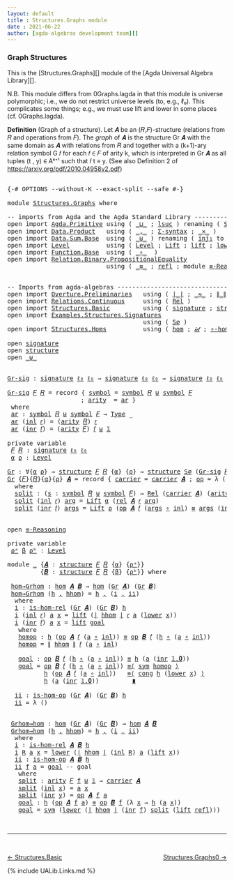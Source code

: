 ```yaml
---
layout: default
title : Structures.Graphs module
date : 2021-06-22
author: [agda-algebras development team][]
---
```


### <a id="graph-structures">Graph Structures</a>

This is the [Structures.Graphs][] module of the [Agda Universal Algebra Library][].

N.B. This module differs from 0Graphs.lagda in that this module is universe polymorphic; i.e., we do not restrict universe levels (to, e.g., ℓ₀). This complicates some things; e.g., we must use lift and lower in some places (cf. 0Graphs.lagda).

**Definition** (Graph of a structure). Let 𝑨 be an (𝑅,𝐹)-structure (relations from 𝑅 and operations from 𝐹).
The *graph* of 𝑨 is the structure Gr 𝑨 with the same domain as 𝑨 with relations from 𝑅 and together with a (k+1)-ary relation symbol G 𝑓 for each 𝑓 ∈ 𝐹 of arity k, which is interpreted in Gr 𝑨 as all tuples (t , y) ∈ Aᵏ⁺¹ such that 𝑓 t ≡ y. (See also Definition 2 of https://arxiv.org/pdf/2010.04958v2.pdf)


<pre class="Agda">

<a id="934" class="Symbol">{-#</a> <a id="938" class="Keyword">OPTIONS</a> <a id="946" class="Pragma">--without-K</a> <a id="958" class="Pragma">--exact-split</a> <a id="972" class="Pragma">--safe</a> <a id="979" class="Symbol">#-}</a>

<a id="984" class="Keyword">module</a> <a id="991" href="Structures.Graphs.html" class="Module">Structures.Graphs</a> <a id="1009" class="Keyword">where</a>

<a id="1016" class="Comment">-- imports from Agda and the Agda Standard Library -------------------------------------------</a>
<a id="1111" class="Keyword">open</a> <a id="1116" class="Keyword">import</a> <a id="1123" href="Agda.Primitive.html" class="Module">Agda.Primitive</a> <a id="1138" class="Keyword">using</a> <a id="1144" class="Symbol">(</a> <a id="1146" href="Agda.Primitive.html#810" class="Primitive Operator">_⊔_</a> <a id="1150" class="Symbol">;</a> <a id="1152" href="Agda.Primitive.html#780" class="Primitive">lsuc</a> <a id="1157" class="Symbol">)</a> <a id="1159" class="Keyword">renaming</a> <a id="1168" class="Symbol">(</a> <a id="1170" href="Agda.Primitive.html#326" class="Primitive">Set</a> <a id="1174" class="Symbol">to</a> <a id="1177" class="Primitive">Type</a> <a id="1182" class="Symbol">;</a> <a id="1184" href="Agda.Primitive.html#764" class="Primitive">lzero</a>  <a id="1191" class="Symbol">to</a> <a id="1194" class="Primitive">ℓ₀</a> <a id="1197" class="Symbol">)</a>
<a id="1199" class="Keyword">open</a> <a id="1204" class="Keyword">import</a> <a id="1211" href="Data.Product.html" class="Module">Data.Product</a>   <a id="1226" class="Keyword">using</a> <a id="1232" class="Symbol">(</a> <a id="1234" href="Agda.Builtin.Sigma.html#236" class="InductiveConstructor Operator">_,_</a> <a id="1238" class="Symbol">;</a> <a id="1240" href="Data.Product.html#916" class="Function">Σ-syntax</a> <a id="1249" class="Symbol">;</a> <a id="1251" href="Data.Product.html#1167" class="Function Operator">_×_</a> <a id="1255" class="Symbol">)</a>
<a id="1257" class="Keyword">open</a> <a id="1262" class="Keyword">import</a> <a id="1269" href="Data.Sum.Base.html" class="Module">Data.Sum.Base</a>  <a id="1284" class="Keyword">using</a> <a id="1290" class="Symbol">(</a> <a id="1292" href="Data.Sum.Base.html#734" class="Datatype Operator">_⊎_</a> <a id="1296" class="Symbol">)</a> <a id="1298" class="Keyword">renaming</a> <a id="1307" class="Symbol">(</a> <a id="1309" href="Data.Sum.Base.html#784" class="InductiveConstructor">inj₁</a> <a id="1314" class="Symbol">to</a> <a id="1317" class="InductiveConstructor">inl</a> <a id="1321" class="Symbol">;</a> <a id="1323" href="Data.Sum.Base.html#809" class="InductiveConstructor">inj₂</a> <a id="1328" class="Symbol">to</a> <a id="1331" class="InductiveConstructor">inr</a> <a id="1335" class="Symbol">)</a>
<a id="1337" class="Keyword">open</a> <a id="1342" class="Keyword">import</a> <a id="1349" href="Level.html" class="Module">Level</a>          <a id="1364" class="Keyword">using</a> <a id="1370" class="Symbol">(</a> <a id="1372" href="Agda.Primitive.html#597" class="Postulate">Level</a> <a id="1378" class="Symbol">;</a> <a id="1380" href="Level.html#400" class="Record">Lift</a> <a id="1385" class="Symbol">;</a> <a id="1387" href="Level.html#457" class="InductiveConstructor">lift</a> <a id="1392" class="Symbol">;</a> <a id="1394" href="Level.html#470" class="Field">lower</a> <a id="1400" class="Symbol">)</a>
<a id="1402" class="Keyword">open</a> <a id="1407" class="Keyword">import</a> <a id="1414" href="Function.Base.html" class="Module">Function.Base</a>  <a id="1429" class="Keyword">using</a> <a id="1435" class="Symbol">(</a> <a id="1437" href="Function.Base.html#1031" class="Function Operator">_∘_</a>  <a id="1442" class="Symbol">)</a>
<a id="1444" class="Keyword">open</a> <a id="1449" class="Keyword">import</a> <a id="1456" href="Relation.Binary.PropositionalEquality.html" class="Module">Relation.Binary.PropositionalEquality</a>
                           <a id="1521" class="Keyword">using</a> <a id="1527" class="Symbol">(</a> <a id="1529" href="Agda.Builtin.Equality.html#151" class="Datatype Operator">_≡_</a> <a id="1533" class="Symbol">;</a> <a id="1535" href="Agda.Builtin.Equality.html#208" class="InductiveConstructor">refl</a> <a id="1540" class="Symbol">;</a> <a id="1542" class="Keyword">module</a> <a id="1549" href="Relation.Binary.PropositionalEquality.Core.html#2708" class="Module">≡-Reasoning</a> <a id="1561" class="Symbol">;</a> <a id="1563" href="Relation.Binary.PropositionalEquality.Core.html#1130" class="Function">cong</a> <a id="1568" class="Symbol">;</a> <a id="1570" href="Relation.Binary.PropositionalEquality.Core.html#1684" class="Function">sym</a> <a id="1574" class="Symbol">)</a>


<a id="1578" class="Comment">-- Imports from agda-algebras --------------------------------------------------------------</a>
<a id="1671" class="Keyword">open</a> <a id="1676" class="Keyword">import</a> <a id="1683" href="Overture.Preliminaries.html" class="Module">Overture.Preliminaries</a>   <a id="1708" class="Keyword">using</a> <a id="1714" class="Symbol">(</a> <a id="1716" href="Overture.Preliminaries.html#4245" class="Function Operator">∣_∣</a> <a id="1720" class="Symbol">;</a> <a id="1722" href="Overture.Preliminaries.html#9370" class="Function Operator">_≈_</a> <a id="1726" class="Symbol">;</a> <a id="1728" href="Overture.Preliminaries.html#4283" class="Function Operator">∥_∥</a> <a id="1732" class="Symbol">;</a> <a id="1734" href="Overture.Preliminaries.html#5275" class="Function Operator">_∙_</a> <a id="1738" class="Symbol">;</a> <a id="1740" href="Overture.Preliminaries.html#8697" class="Function">lower∼lift</a> <a id="1751" class="Symbol">;</a> <a id="1753" href="Overture.Preliminaries.html#8621" class="Function">lift∼lower</a> <a id="1764" class="Symbol">;</a> <a id="1766" href="Overture.Preliminaries.html#3470" class="Datatype">𝟙</a><a id="1767" class="Symbol">)</a>
<a id="1769" class="Keyword">open</a> <a id="1774" class="Keyword">import</a> <a id="1781" href="Relations.Continuous.html" class="Module">Relations.Continuous</a>     <a id="1806" class="Keyword">using</a> <a id="1812" class="Symbol">(</a> <a id="1814" href="Relations.Continuous.html#3871" class="Function">Rel</a> <a id="1818" class="Symbol">)</a>
<a id="1820" class="Keyword">open</a> <a id="1825" class="Keyword">import</a> <a id="1832" href="Structures.Basic.html" class="Module">Structures.Basic</a>         <a id="1857" class="Keyword">using</a> <a id="1863" class="Symbol">(</a> <a id="1865" href="Structures.Basic.html#1258" class="Record">signature</a> <a id="1875" class="Symbol">;</a> <a id="1877" href="Structures.Basic.html#1592" class="Record">structure</a> <a id="1887" class="Symbol">)</a>
<a id="1889" class="Keyword">open</a> <a id="1894" class="Keyword">import</a> <a id="1901" href="Examples.Structures.Signatures.html" class="Module">Examples.Structures.Signatures</a>
                                     <a id="1969" class="Keyword">using</a> <a id="1975" class="Symbol">(</a> <a id="1977" href="Examples.Structures.Signatures.html#566" class="Function">S∅</a> <a id="1980" class="Symbol">)</a>
<a id="1982" class="Keyword">open</a> <a id="1987" class="Keyword">import</a> <a id="1994" href="Structures.Homs.html" class="Module">Structures.Homs</a>          <a id="2019" class="Keyword">using</a> <a id="2025" class="Symbol">(</a> <a id="2027" href="Structures.Homs.html#2725" class="Function">hom</a> <a id="2031" class="Symbol">;</a> <a id="2033" href="Structures.Homs.html#3826" class="Function">𝒾𝒹</a> <a id="2036" class="Symbol">;</a> <a id="2038" href="Structures.Homs.html#3734" class="Function">∘-hom</a> <a id="2044" class="Symbol">;</a> <a id="2046" href="Structures.Homs.html#4773" class="Function">𝓁𝒾𝒻𝓉</a> <a id="2051" class="Symbol">;</a> <a id="2053" href="Structures.Homs.html#5153" class="Function">𝓁ℴ𝓌ℯ𝓇</a> <a id="2059" class="Symbol">;</a> <a id="2061" href="Structures.Homs.html#2309" class="Function">is-hom-rel</a><a id="2071" class="Symbol">;</a> <a id="2073" href="Structures.Homs.html#2528" class="Function">is-hom-op</a><a id="2082" class="Symbol">)</a>

<a id="2085" class="Keyword">open</a> <a id="2090" href="Structures.Basic.html#1258" class="Module">signature</a>
<a id="2100" class="Keyword">open</a> <a id="2105" href="Structures.Basic.html#1592" class="Module">structure</a>
<a id="2115" class="Keyword">open</a> <a id="2120" href="Data.Sum.Base.html#734" class="Module Operator">_⊎_</a>


<a id="Gr-sig"></a><a id="2126" href="Structures.Graphs.html#2126" class="Function">Gr-sig</a> <a id="2133" class="Symbol">:</a> <a id="2135" href="Structures.Basic.html#1258" class="Record">signature</a> <a id="2145" href="Structures.Graphs.html#1194" class="Primitive">ℓ₀</a> <a id="2148" href="Structures.Graphs.html#1194" class="Primitive">ℓ₀</a> <a id="2151" class="Symbol">→</a> <a id="2153" href="Structures.Basic.html#1258" class="Record">signature</a> <a id="2163" href="Structures.Graphs.html#1194" class="Primitive">ℓ₀</a> <a id="2166" href="Structures.Graphs.html#1194" class="Primitive">ℓ₀</a> <a id="2169" class="Symbol">→</a> <a id="2171" href="Structures.Basic.html#1258" class="Record">signature</a> <a id="2181" href="Structures.Graphs.html#1194" class="Primitive">ℓ₀</a> <a id="2184" href="Structures.Graphs.html#1194" class="Primitive">ℓ₀</a>

<a id="2188" href="Structures.Graphs.html#2126" class="Function">Gr-sig</a> <a id="2195" href="Structures.Graphs.html#2195" class="Bound">𝐹</a> <a id="2197" href="Structures.Graphs.html#2197" class="Bound">𝑅</a> <a id="2199" class="Symbol">=</a> <a id="2201" class="Keyword">record</a> <a id="2208" class="Symbol">{</a> <a id="2210" href="Structures.Basic.html#1319" class="Field">symbol</a> <a id="2217" class="Symbol">=</a> <a id="2219" href="Structures.Basic.html#1319" class="Field">symbol</a> <a id="2226" href="Structures.Graphs.html#2197" class="Bound">𝑅</a> <a id="2228" href="Data.Sum.Base.html#734" class="Datatype Operator">⊎</a> <a id="2230" href="Structures.Basic.html#1319" class="Field">symbol</a> <a id="2237" href="Structures.Graphs.html#2195" class="Bound">𝐹</a>
                    <a id="2259" class="Symbol">;</a> <a id="2261" href="Structures.Basic.html#1337" class="Field">arity</a>  <a id="2268" class="Symbol">=</a> <a id="2270" href="Structures.Graphs.html#2283" class="Function">ar</a> <a id="2273" class="Symbol">}</a>
 <a id="2276" class="Keyword">where</a>
 <a id="2283" href="Structures.Graphs.html#2283" class="Function">ar</a> <a id="2286" class="Symbol">:</a> <a id="2288" href="Structures.Basic.html#1319" class="Field">symbol</a> <a id="2295" href="Structures.Graphs.html#2197" class="Bound">𝑅</a> <a id="2297" href="Data.Sum.Base.html#734" class="Datatype Operator">⊎</a> <a id="2299" href="Structures.Basic.html#1319" class="Field">symbol</a> <a id="2306" href="Structures.Graphs.html#2195" class="Bound">𝐹</a> <a id="2308" class="Symbol">→</a> <a id="2310" href="Structures.Graphs.html#1177" class="Primitive">Type</a> <a id="2315" class="Symbol">_</a>
 <a id="2318" href="Structures.Graphs.html#2283" class="Function">ar</a> <a id="2321" class="Symbol">(</a><a id="2322" href="Structures.Graphs.html#1317" class="InductiveConstructor">inl</a> <a id="2326" href="Structures.Graphs.html#2326" class="Bound">𝑟</a><a id="2327" class="Symbol">)</a> <a id="2329" class="Symbol">=</a> <a id="2331" class="Symbol">(</a><a id="2332" href="Structures.Basic.html#1337" class="Field">arity</a> <a id="2338" href="Structures.Graphs.html#2197" class="Bound">𝑅</a><a id="2339" class="Symbol">)</a> <a id="2341" href="Structures.Graphs.html#2326" class="Bound">𝑟</a>
 <a id="2344" href="Structures.Graphs.html#2283" class="Function">ar</a> <a id="2347" class="Symbol">(</a><a id="2348" href="Structures.Graphs.html#1331" class="InductiveConstructor">inr</a> <a id="2352" href="Structures.Graphs.html#2352" class="Bound">𝑓</a><a id="2353" class="Symbol">)</a> <a id="2355" class="Symbol">=</a> <a id="2357" class="Symbol">(</a><a id="2358" href="Structures.Basic.html#1337" class="Field">arity</a> <a id="2364" href="Structures.Graphs.html#2195" class="Bound">𝐹</a><a id="2365" class="Symbol">)</a> <a id="2367" href="Structures.Graphs.html#2352" class="Bound">𝑓</a> <a id="2369" href="Data.Sum.Base.html#734" class="Datatype Operator">⊎</a> <a id="2371" href="Overture.Preliminaries.html#3470" class="Datatype">𝟙</a>

<a id="2374" class="Keyword">private</a> <a id="2382" class="Keyword">variable</a>
 <a id="2392" href="Structures.Graphs.html#2392" class="Generalizable">𝐹</a> <a id="2394" href="Structures.Graphs.html#2394" class="Generalizable">𝑅</a> <a id="2396" class="Symbol">:</a> <a id="2398" href="Structures.Basic.html#1258" class="Record">signature</a> <a id="2408" href="Structures.Graphs.html#1194" class="Primitive">ℓ₀</a> <a id="2411" href="Structures.Graphs.html#1194" class="Primitive">ℓ₀</a>
 <a id="2415" href="Structures.Graphs.html#2415" class="Generalizable">α</a> <a id="2417" href="Structures.Graphs.html#2417" class="Generalizable">ρ</a> <a id="2419" class="Symbol">:</a> <a id="2421" href="Agda.Primitive.html#597" class="Postulate">Level</a>

<a id="Gr"></a><a id="2428" href="Structures.Graphs.html#2428" class="Function">Gr</a> <a id="2431" class="Symbol">:</a> <a id="2433" class="Symbol">∀{</a><a id="2435" href="Structures.Graphs.html#2435" class="Bound">α</a> <a id="2437" href="Structures.Graphs.html#2437" class="Bound">ρ</a><a id="2438" class="Symbol">}</a> <a id="2440" class="Symbol">→</a> <a id="2442" href="Structures.Basic.html#1592" class="Record">structure</a> <a id="2452" href="Structures.Graphs.html#2392" class="Generalizable">𝐹</a> <a id="2454" href="Structures.Graphs.html#2394" class="Generalizable">𝑅</a> <a id="2456" class="Symbol">{</a><a id="2457" href="Structures.Graphs.html#2435" class="Bound">α</a><a id="2458" class="Symbol">}</a> <a id="2460" class="Symbol">{</a><a id="2461" href="Structures.Graphs.html#2437" class="Bound">ρ</a><a id="2462" class="Symbol">}</a> <a id="2464" class="Symbol">→</a> <a id="2466" href="Structures.Basic.html#1592" class="Record">structure</a> <a id="2476" href="Examples.Structures.Signatures.html#566" class="Function">S∅</a> <a id="2479" class="Symbol">(</a><a id="2480" href="Structures.Graphs.html#2126" class="Function">Gr-sig</a> <a id="2487" href="Structures.Graphs.html#2392" class="Generalizable">𝐹</a> <a id="2489" href="Structures.Graphs.html#2394" class="Generalizable">𝑅</a><a id="2490" class="Symbol">)</a> <a id="2492" class="Symbol">{</a><a id="2493" href="Structures.Graphs.html#2435" class="Bound">α</a><a id="2494" class="Symbol">}</a> <a id="2496" class="Symbol">{</a><a id="2497" href="Structures.Graphs.html#2435" class="Bound">α</a> <a id="2499" href="Agda.Primitive.html#810" class="Primitive Operator">⊔</a> <a id="2501" href="Structures.Graphs.html#2437" class="Bound">ρ</a><a id="2502" class="Symbol">}</a>
<a id="2504" href="Structures.Graphs.html#2428" class="Function">Gr</a> <a id="2507" class="Symbol">{</a><a id="2508" href="Structures.Graphs.html#2508" class="Bound">𝐹</a><a id="2509" class="Symbol">}{</a><a id="2511" href="Structures.Graphs.html#2511" class="Bound">𝑅</a><a id="2512" class="Symbol">}{</a><a id="2514" href="Structures.Graphs.html#2514" class="Bound">α</a><a id="2515" class="Symbol">}{</a><a id="2517" href="Structures.Graphs.html#2517" class="Bound">ρ</a><a id="2518" class="Symbol">}</a> <a id="2520" href="Structures.Graphs.html#2520" class="Bound">𝑨</a> <a id="2522" class="Symbol">=</a> <a id="2524" class="Keyword">record</a> <a id="2531" class="Symbol">{</a> <a id="2533" href="Structures.Basic.html#1744" class="Field">carrier</a> <a id="2541" class="Symbol">=</a> <a id="2543" href="Structures.Basic.html#1744" class="Field">carrier</a> <a id="2551" href="Structures.Graphs.html#2520" class="Bound">𝑨</a> <a id="2553" class="Symbol">;</a> <a id="2555" href="Structures.Basic.html#1763" class="Field">op</a> <a id="2558" class="Symbol">=</a> <a id="2560" class="Symbol">λ</a> <a id="2562" class="Symbol">()</a> <a id="2565" class="Symbol">;</a> <a id="2567" href="Structures.Basic.html#1847" class="Field">rel</a> <a id="2571" class="Symbol">=</a> <a id="2573" href="Structures.Graphs.html#2591" class="Function">split</a> <a id="2579" class="Symbol">}</a>
  <a id="2583" class="Keyword">where</a>
  <a id="2591" href="Structures.Graphs.html#2591" class="Function">split</a> <a id="2597" class="Symbol">:</a> <a id="2599" class="Symbol">(</a><a id="2600" href="Structures.Graphs.html#2600" class="Bound">s</a> <a id="2602" class="Symbol">:</a> <a id="2604" href="Structures.Basic.html#1319" class="Field">symbol</a> <a id="2611" href="Structures.Graphs.html#2511" class="Bound">𝑅</a> <a id="2613" href="Data.Sum.Base.html#734" class="Datatype Operator">⊎</a> <a id="2615" href="Structures.Basic.html#1319" class="Field">symbol</a> <a id="2622" href="Structures.Graphs.html#2508" class="Bound">𝐹</a><a id="2623" class="Symbol">)</a> <a id="2625" class="Symbol">→</a> <a id="2627" href="Relations.Continuous.html#3871" class="Function">Rel</a> <a id="2631" class="Symbol">(</a><a id="2632" href="Structures.Basic.html#1744" class="Field">carrier</a> <a id="2640" href="Structures.Graphs.html#2520" class="Bound">𝑨</a><a id="2641" class="Symbol">)</a> <a id="2643" class="Symbol">(</a><a id="2644" href="Structures.Basic.html#1337" class="Field">arity</a> <a id="2650" class="Symbol">(</a><a id="2651" href="Structures.Graphs.html#2126" class="Function">Gr-sig</a> <a id="2658" href="Structures.Graphs.html#2508" class="Bound">𝐹</a> <a id="2660" href="Structures.Graphs.html#2511" class="Bound">𝑅</a><a id="2661" class="Symbol">)</a> <a id="2663" href="Structures.Graphs.html#2600" class="Bound">s</a><a id="2664" class="Symbol">)</a> <a id="2666" class="Symbol">{</a><a id="2667" href="Structures.Graphs.html#2514" class="Bound">α</a> <a id="2669" href="Agda.Primitive.html#810" class="Primitive Operator">⊔</a> <a id="2671" href="Structures.Graphs.html#2517" class="Bound">ρ</a><a id="2672" class="Symbol">}</a>
  <a id="2676" href="Structures.Graphs.html#2591" class="Function">split</a> <a id="2682" class="Symbol">(</a><a id="2683" href="Structures.Graphs.html#1317" class="InductiveConstructor">inl</a> <a id="2687" href="Structures.Graphs.html#2687" class="Bound">𝑟</a><a id="2688" class="Symbol">)</a> <a id="2690" href="Structures.Graphs.html#2690" class="Bound">arg</a> <a id="2694" class="Symbol">=</a> <a id="2696" href="Level.html#400" class="Record">Lift</a> <a id="2701" href="Structures.Graphs.html#2514" class="Bound">α</a> <a id="2703" class="Symbol">(</a><a id="2704" href="Structures.Basic.html#1847" class="Field">rel</a> <a id="2708" href="Structures.Graphs.html#2520" class="Bound">𝑨</a> <a id="2710" href="Structures.Graphs.html#2687" class="Bound">𝑟</a> <a id="2712" href="Structures.Graphs.html#2690" class="Bound">arg</a><a id="2715" class="Symbol">)</a>
  <a id="2719" href="Structures.Graphs.html#2591" class="Function">split</a> <a id="2725" class="Symbol">(</a><a id="2726" href="Structures.Graphs.html#1331" class="InductiveConstructor">inr</a> <a id="2730" href="Structures.Graphs.html#2730" class="Bound">𝑓</a><a id="2731" class="Symbol">)</a> <a id="2733" href="Structures.Graphs.html#2733" class="Bound">args</a> <a id="2738" class="Symbol">=</a> <a id="2740" href="Level.html#400" class="Record">Lift</a> <a id="2745" href="Structures.Graphs.html#2517" class="Bound">ρ</a> <a id="2747" class="Symbol">(</a><a id="2748" href="Structures.Basic.html#1763" class="Field">op</a> <a id="2751" href="Structures.Graphs.html#2520" class="Bound">𝑨</a> <a id="2753" href="Structures.Graphs.html#2730" class="Bound">𝑓</a> <a id="2755" class="Symbol">(</a><a id="2756" href="Structures.Graphs.html#2733" class="Bound">args</a> <a id="2761" href="Function.Base.html#1031" class="Function Operator">∘</a> <a id="2763" href="Structures.Graphs.html#1317" class="InductiveConstructor">inl</a><a id="2766" class="Symbol">)</a> <a id="2768" href="Agda.Builtin.Equality.html#151" class="Datatype Operator">≡</a> <a id="2770" href="Structures.Graphs.html#2733" class="Bound">args</a> <a id="2775" class="Symbol">(</a><a id="2776" href="Structures.Graphs.html#1331" class="InductiveConstructor">inr</a> <a id="2780" href="Overture.Preliminaries.html#3489" class="InductiveConstructor">𝟙.𝟎</a><a id="2783" class="Symbol">))</a>


<a id="2788" class="Keyword">open</a> <a id="2793" href="Relation.Binary.PropositionalEquality.Core.html#2708" class="Module">≡-Reasoning</a>

<a id="2806" class="Keyword">private</a> <a id="2814" class="Keyword">variable</a>
 <a id="2824" href="Structures.Graphs.html#2824" class="Generalizable">ρᵃ</a> <a id="2827" href="Structures.Graphs.html#2827" class="Generalizable">β</a> <a id="2829" href="Structures.Graphs.html#2829" class="Generalizable">ρᵇ</a> <a id="2832" class="Symbol">:</a> <a id="2834" href="Agda.Primitive.html#597" class="Postulate">Level</a>

<a id="2841" class="Keyword">module</a> <a id="2848" href="Structures.Graphs.html#2848" class="Module">_</a> <a id="2850" class="Symbol">{</a><a id="2851" href="Structures.Graphs.html#2851" class="Bound">𝑨</a> <a id="2853" class="Symbol">:</a> <a id="2855" href="Structures.Basic.html#1592" class="Record">structure</a> <a id="2865" href="Structures.Graphs.html#2392" class="Generalizable">𝐹</a> <a id="2867" href="Structures.Graphs.html#2394" class="Generalizable">𝑅</a> <a id="2869" class="Symbol">{</a><a id="2870" href="Structures.Graphs.html#2415" class="Generalizable">α</a><a id="2871" class="Symbol">}</a> <a id="2873" class="Symbol">{</a><a id="2874" href="Structures.Graphs.html#2824" class="Generalizable">ρᵃ</a><a id="2876" class="Symbol">}}</a>
         <a id="2888" class="Symbol">{</a><a id="2889" href="Structures.Graphs.html#2889" class="Bound">𝑩</a> <a id="2891" class="Symbol">:</a> <a id="2893" href="Structures.Basic.html#1592" class="Record">structure</a> <a id="2903" href="Structures.Graphs.html#2392" class="Generalizable">𝐹</a> <a id="2905" href="Structures.Graphs.html#2394" class="Generalizable">𝑅</a> <a id="2907" class="Symbol">{</a><a id="2908" href="Structures.Graphs.html#2827" class="Generalizable">β</a><a id="2909" class="Symbol">}</a> <a id="2911" class="Symbol">{</a><a id="2912" href="Structures.Graphs.html#2829" class="Generalizable">ρᵇ</a><a id="2914" class="Symbol">}}</a> <a id="2917" class="Keyword">where</a>

 <a id="2925" href="Structures.Graphs.html#2925" class="Function">hom→Grhom</a> <a id="2935" class="Symbol">:</a> <a id="2937" href="Structures.Homs.html#2725" class="Function">hom</a> <a id="2941" href="Structures.Graphs.html#2851" class="Bound">𝑨</a> <a id="2943" href="Structures.Graphs.html#2889" class="Bound">𝑩</a> <a id="2945" class="Symbol">→</a> <a id="2947" href="Structures.Homs.html#2725" class="Function">hom</a> <a id="2951" class="Symbol">(</a><a id="2952" href="Structures.Graphs.html#2428" class="Function">Gr</a> <a id="2955" href="Structures.Graphs.html#2851" class="Bound">𝑨</a><a id="2956" class="Symbol">)</a> <a id="2958" class="Symbol">(</a><a id="2959" href="Structures.Graphs.html#2428" class="Function">Gr</a> <a id="2962" href="Structures.Graphs.html#2889" class="Bound">𝑩</a><a id="2963" class="Symbol">)</a>
 <a id="2966" href="Structures.Graphs.html#2925" class="Function">hom→Grhom</a> <a id="2976" class="Symbol">(</a><a id="2977" href="Structures.Graphs.html#2977" class="Bound">h</a> <a id="2979" href="Agda.Builtin.Sigma.html#236" class="InductiveConstructor Operator">,</a> <a id="2981" href="Structures.Graphs.html#2981" class="Bound">hhom</a><a id="2985" class="Symbol">)</a> <a id="2987" class="Symbol">=</a> <a id="2989" href="Structures.Graphs.html#2977" class="Bound">h</a> <a id="2991" href="Agda.Builtin.Sigma.html#236" class="InductiveConstructor Operator">,</a> <a id="2993" class="Symbol">(</a><a id="2994" href="Structures.Graphs.html#3012" class="Function">i</a> <a id="2996" href="Agda.Builtin.Sigma.html#236" class="InductiveConstructor Operator">,</a> <a id="2998" href="Structures.Graphs.html#3411" class="Function">ii</a><a id="3000" class="Symbol">)</a>
  <a id="3004" class="Keyword">where</a>
  <a id="3012" href="Structures.Graphs.html#3012" class="Function">i</a> <a id="3014" class="Symbol">:</a> <a id="3016" href="Structures.Homs.html#2309" class="Function">is-hom-rel</a> <a id="3027" class="Symbol">(</a><a id="3028" href="Structures.Graphs.html#2428" class="Function">Gr</a> <a id="3031" href="Structures.Graphs.html#2851" class="Bound">𝑨</a><a id="3032" class="Symbol">)</a> <a id="3034" class="Symbol">(</a><a id="3035" href="Structures.Graphs.html#2428" class="Function">Gr</a> <a id="3038" href="Structures.Graphs.html#2889" class="Bound">𝑩</a><a id="3039" class="Symbol">)</a> <a id="3041" href="Structures.Graphs.html#2977" class="Bound">h</a>
  <a id="3045" href="Structures.Graphs.html#3012" class="Function">i</a> <a id="3047" class="Symbol">(</a><a id="3048" href="Structures.Graphs.html#1317" class="InductiveConstructor">inl</a> <a id="3052" href="Structures.Graphs.html#3052" class="Bound">𝑟</a><a id="3053" class="Symbol">)</a> <a id="3055" href="Structures.Graphs.html#3055" class="Bound">a</a> <a id="3057" href="Structures.Graphs.html#3057" class="Bound">x</a> <a id="3059" class="Symbol">=</a> <a id="3061" href="Level.html#457" class="InductiveConstructor">lift</a> <a id="3066" class="Symbol">(</a><a id="3067" href="Overture.Preliminaries.html#4245" class="Function Operator">∣</a> <a id="3069" href="Structures.Graphs.html#2981" class="Bound">hhom</a> <a id="3074" href="Overture.Preliminaries.html#4245" class="Function Operator">∣</a> <a id="3076" href="Structures.Graphs.html#3052" class="Bound">𝑟</a> <a id="3078" href="Structures.Graphs.html#3055" class="Bound">a</a> <a id="3080" class="Symbol">(</a><a id="3081" href="Level.html#470" class="Field">lower</a> <a id="3087" href="Structures.Graphs.html#3057" class="Bound">x</a><a id="3088" class="Symbol">))</a>
  <a id="3093" href="Structures.Graphs.html#3012" class="Function">i</a> <a id="3095" class="Symbol">(</a><a id="3096" href="Structures.Graphs.html#1331" class="InductiveConstructor">inr</a> <a id="3100" href="Structures.Graphs.html#3100" class="Bound">𝑓</a><a id="3101" class="Symbol">)</a> <a id="3103" href="Structures.Graphs.html#3103" class="Bound">a</a> <a id="3105" href="Structures.Graphs.html#3105" class="Bound">x</a> <a id="3107" class="Symbol">=</a> <a id="3109" href="Level.html#457" class="InductiveConstructor">lift</a> <a id="3114" href="Structures.Graphs.html#3221" class="Function">goal</a>
   <a id="3122" class="Keyword">where</a>
   <a id="3131" href="Structures.Graphs.html#3131" class="Function">homop</a> <a id="3137" class="Symbol">:</a> <a id="3139" href="Structures.Graphs.html#2977" class="Bound">h</a> <a id="3141" class="Symbol">(</a><a id="3142" href="Structures.Basic.html#1763" class="Field">op</a> <a id="3145" href="Structures.Graphs.html#2851" class="Bound">𝑨</a> <a id="3147" href="Structures.Graphs.html#3100" class="Bound">𝑓</a> <a id="3149" class="Symbol">(</a><a id="3150" href="Structures.Graphs.html#3103" class="Bound">a</a> <a id="3152" href="Function.Base.html#1031" class="Function Operator">∘</a> <a id="3154" href="Structures.Graphs.html#1317" class="InductiveConstructor">inl</a><a id="3157" class="Symbol">))</a> <a id="3160" href="Agda.Builtin.Equality.html#151" class="Datatype Operator">≡</a> <a id="3162" href="Structures.Basic.html#1763" class="Field">op</a> <a id="3165" href="Structures.Graphs.html#2889" class="Bound">𝑩</a> <a id="3167" href="Structures.Graphs.html#3100" class="Bound">𝑓</a> <a id="3169" class="Symbol">(</a><a id="3170" href="Structures.Graphs.html#2977" class="Bound">h</a> <a id="3172" href="Function.Base.html#1031" class="Function Operator">∘</a> <a id="3174" class="Symbol">(</a><a id="3175" href="Structures.Graphs.html#3103" class="Bound">a</a> <a id="3177" href="Function.Base.html#1031" class="Function Operator">∘</a> <a id="3179" href="Structures.Graphs.html#1317" class="InductiveConstructor">inl</a><a id="3182" class="Symbol">))</a>
   <a id="3188" href="Structures.Graphs.html#3131" class="Function">homop</a> <a id="3194" class="Symbol">=</a> <a id="3196" href="Overture.Preliminaries.html#4283" class="Function Operator">∥</a> <a id="3198" href="Structures.Graphs.html#2981" class="Bound">hhom</a> <a id="3203" href="Overture.Preliminaries.html#4283" class="Function Operator">∥</a> <a id="3205" href="Structures.Graphs.html#3100" class="Bound">𝑓</a> <a id="3207" class="Symbol">(</a><a id="3208" href="Structures.Graphs.html#3103" class="Bound">a</a> <a id="3210" href="Function.Base.html#1031" class="Function Operator">∘</a> <a id="3212" href="Structures.Graphs.html#1317" class="InductiveConstructor">inl</a><a id="3215" class="Symbol">)</a>

   <a id="3221" href="Structures.Graphs.html#3221" class="Function">goal</a> <a id="3226" class="Symbol">:</a> <a id="3228" href="Structures.Basic.html#1763" class="Field">op</a> <a id="3231" href="Structures.Graphs.html#2889" class="Bound">𝑩</a> <a id="3233" href="Structures.Graphs.html#3100" class="Bound">𝑓</a> <a id="3235" class="Symbol">(</a><a id="3236" href="Structures.Graphs.html#2977" class="Bound">h</a> <a id="3238" href="Function.Base.html#1031" class="Function Operator">∘</a> <a id="3240" class="Symbol">(</a><a id="3241" href="Structures.Graphs.html#3103" class="Bound">a</a> <a id="3243" href="Function.Base.html#1031" class="Function Operator">∘</a> <a id="3245" href="Structures.Graphs.html#1317" class="InductiveConstructor">inl</a><a id="3248" class="Symbol">))</a> <a id="3251" href="Agda.Builtin.Equality.html#151" class="Datatype Operator">≡</a> <a id="3253" href="Structures.Graphs.html#2977" class="Bound">h</a> <a id="3255" class="Symbol">(</a><a id="3256" href="Structures.Graphs.html#3103" class="Bound">a</a> <a id="3258" class="Symbol">(</a><a id="3259" href="Structures.Graphs.html#1331" class="InductiveConstructor">inr</a> <a id="3263" href="Overture.Preliminaries.html#3489" class="InductiveConstructor">𝟙.𝟎</a><a id="3266" class="Symbol">))</a>
   <a id="3272" href="Structures.Graphs.html#3221" class="Function">goal</a> <a id="3277" class="Symbol">=</a> <a id="3279" href="Structures.Basic.html#1763" class="Field">op</a> <a id="3282" href="Structures.Graphs.html#2889" class="Bound">𝑩</a> <a id="3284" href="Structures.Graphs.html#3100" class="Bound">𝑓</a> <a id="3286" class="Symbol">(</a><a id="3287" href="Structures.Graphs.html#2977" class="Bound">h</a> <a id="3289" href="Function.Base.html#1031" class="Function Operator">∘</a> <a id="3291" class="Symbol">(</a><a id="3292" href="Structures.Graphs.html#3103" class="Bound">a</a> <a id="3294" href="Function.Base.html#1031" class="Function Operator">∘</a> <a id="3296" href="Structures.Graphs.html#1317" class="InductiveConstructor">inl</a><a id="3299" class="Symbol">))</a> <a id="3302" href="Relation.Binary.PropositionalEquality.Core.html#2923" class="Function">≡⟨</a> <a id="3305" href="Relation.Binary.PropositionalEquality.Core.html#1684" class="Function">sym</a> <a id="3309" href="Structures.Graphs.html#3131" class="Function">homop</a> <a id="3315" href="Relation.Binary.PropositionalEquality.Core.html#2923" class="Function">⟩</a>
          <a id="3327" href="Structures.Graphs.html#2977" class="Bound">h</a> <a id="3329" class="Symbol">(</a><a id="3330" href="Structures.Basic.html#1763" class="Field">op</a> <a id="3333" href="Structures.Graphs.html#2851" class="Bound">𝑨</a> <a id="3335" href="Structures.Graphs.html#3100" class="Bound">𝑓</a> <a id="3337" class="Symbol">(</a><a id="3338" href="Structures.Graphs.html#3103" class="Bound">a</a> <a id="3340" href="Function.Base.html#1031" class="Function Operator">∘</a> <a id="3342" href="Structures.Graphs.html#1317" class="InductiveConstructor">inl</a><a id="3345" class="Symbol">))</a>   <a id="3350" href="Relation.Binary.PropositionalEquality.Core.html#2923" class="Function">≡⟨</a> <a id="3353" href="Relation.Binary.PropositionalEquality.Core.html#1130" class="Function">cong</a> <a id="3358" href="Structures.Graphs.html#2977" class="Bound">h</a> <a id="3360" class="Symbol">(</a><a id="3361" href="Level.html#470" class="Field">lower</a> <a id="3367" href="Structures.Graphs.html#3105" class="Bound">x</a><a id="3368" class="Symbol">)</a> <a id="3370" href="Relation.Binary.PropositionalEquality.Core.html#2923" class="Function">⟩</a>
          <a id="3382" href="Structures.Graphs.html#2977" class="Bound">h</a> <a id="3384" class="Symbol">(</a><a id="3385" href="Structures.Graphs.html#3103" class="Bound">a</a> <a id="3387" class="Symbol">(</a><a id="3388" href="Structures.Graphs.html#1331" class="InductiveConstructor">inr</a> <a id="3392" href="Overture.Preliminaries.html#3489" class="InductiveConstructor">𝟙.𝟎</a><a id="3395" class="Symbol">))</a>         <a id="3406" href="Relation.Binary.PropositionalEquality.Core.html#3105" class="Function Operator">∎</a>

  <a id="3411" href="Structures.Graphs.html#3411" class="Function">ii</a> <a id="3414" class="Symbol">:</a> <a id="3416" href="Structures.Homs.html#2528" class="Function">is-hom-op</a> <a id="3426" class="Symbol">(</a><a id="3427" href="Structures.Graphs.html#2428" class="Function">Gr</a> <a id="3430" href="Structures.Graphs.html#2851" class="Bound">𝑨</a><a id="3431" class="Symbol">)</a> <a id="3433" class="Symbol">(</a><a id="3434" href="Structures.Graphs.html#2428" class="Function">Gr</a> <a id="3437" href="Structures.Graphs.html#2889" class="Bound">𝑩</a><a id="3438" class="Symbol">)</a> <a id="3440" href="Structures.Graphs.html#2977" class="Bound">h</a>
  <a id="3444" href="Structures.Graphs.html#3411" class="Function">ii</a> <a id="3447" class="Symbol">=</a> <a id="3449" class="Symbol">λ</a> <a id="3451" class="Symbol">()</a>


 <a id="3457" href="Structures.Graphs.html#3457" class="Function">Grhom→hom</a> <a id="3467" class="Symbol">:</a> <a id="3469" href="Structures.Homs.html#2725" class="Function">hom</a> <a id="3473" class="Symbol">(</a><a id="3474" href="Structures.Graphs.html#2428" class="Function">Gr</a> <a id="3477" href="Structures.Graphs.html#2851" class="Bound">𝑨</a><a id="3478" class="Symbol">)</a> <a id="3480" class="Symbol">(</a><a id="3481" href="Structures.Graphs.html#2428" class="Function">Gr</a> <a id="3484" href="Structures.Graphs.html#2889" class="Bound">𝑩</a><a id="3485" class="Symbol">)</a> <a id="3487" class="Symbol">→</a> <a id="3489" href="Structures.Homs.html#2725" class="Function">hom</a> <a id="3493" href="Structures.Graphs.html#2851" class="Bound">𝑨</a> <a id="3495" href="Structures.Graphs.html#2889" class="Bound">𝑩</a>
 <a id="3498" href="Structures.Graphs.html#3457" class="Function">Grhom→hom</a> <a id="3508" class="Symbol">(</a><a id="3509" href="Structures.Graphs.html#3509" class="Bound">h</a> <a id="3511" href="Agda.Builtin.Sigma.html#236" class="InductiveConstructor Operator">,</a> <a id="3513" href="Structures.Graphs.html#3513" class="Bound">hhom</a><a id="3517" class="Symbol">)</a> <a id="3519" class="Symbol">=</a> <a id="3521" href="Structures.Graphs.html#3509" class="Bound">h</a> <a id="3523" href="Agda.Builtin.Sigma.html#236" class="InductiveConstructor Operator">,</a> <a id="3525" class="Symbol">(</a><a id="3526" href="Structures.Graphs.html#3544" class="Function">i</a> <a id="3528" href="Agda.Builtin.Sigma.html#236" class="InductiveConstructor Operator">,</a> <a id="3530" href="Structures.Graphs.html#3615" class="Function">ii</a><a id="3532" class="Symbol">)</a>
  <a id="3536" class="Keyword">where</a>
  <a id="3544" href="Structures.Graphs.html#3544" class="Function">i</a> <a id="3546" class="Symbol">:</a> <a id="3548" href="Structures.Homs.html#2309" class="Function">is-hom-rel</a> <a id="3559" href="Structures.Graphs.html#2851" class="Bound">𝑨</a> <a id="3561" href="Structures.Graphs.html#2889" class="Bound">𝑩</a> <a id="3563" href="Structures.Graphs.html#3509" class="Bound">h</a>
  <a id="3567" href="Structures.Graphs.html#3544" class="Function">i</a> <a id="3569" href="Structures.Graphs.html#3569" class="Bound">R</a> <a id="3571" href="Structures.Graphs.html#3571" class="Bound">a</a> <a id="3573" href="Structures.Graphs.html#3573" class="Bound">x</a> <a id="3575" class="Symbol">=</a> <a id="3577" href="Level.html#470" class="Field">lower</a> <a id="3583" class="Symbol">(</a><a id="3584" href="Overture.Preliminaries.html#4245" class="Function Operator">∣</a> <a id="3586" href="Structures.Graphs.html#3513" class="Bound">hhom</a> <a id="3591" href="Overture.Preliminaries.html#4245" class="Function Operator">∣</a> <a id="3593" class="Symbol">(</a><a id="3594" href="Structures.Graphs.html#1317" class="InductiveConstructor">inl</a> <a id="3598" href="Structures.Graphs.html#3569" class="Bound">R</a><a id="3599" class="Symbol">)</a> <a id="3601" href="Structures.Graphs.html#3571" class="Bound">a</a> <a id="3603" class="Symbol">(</a><a id="3604" href="Level.html#457" class="InductiveConstructor">lift</a> <a id="3609" href="Structures.Graphs.html#3573" class="Bound">x</a><a id="3610" class="Symbol">))</a>
  <a id="3615" href="Structures.Graphs.html#3615" class="Function">ii</a> <a id="3618" class="Symbol">:</a> <a id="3620" href="Structures.Homs.html#2528" class="Function">is-hom-op</a> <a id="3630" href="Structures.Graphs.html#2851" class="Bound">𝑨</a> <a id="3632" href="Structures.Graphs.html#2889" class="Bound">𝑩</a> <a id="3634" href="Structures.Graphs.html#3509" class="Bound">h</a>
  <a id="3638" href="Structures.Graphs.html#3615" class="Function">ii</a> <a id="3641" href="Structures.Graphs.html#3641" class="Bound">f</a> <a id="3643" href="Structures.Graphs.html#3643" class="Bound">a</a> <a id="3645" class="Symbol">=</a> <a id="3647" href="Structures.Graphs.html#3760" class="Function">goal</a> <a id="3652" class="Comment">-- goal</a>
   <a id="3663" class="Keyword">where</a>
   <a id="3672" href="Structures.Graphs.html#3672" class="Function">split</a> <a id="3678" class="Symbol">:</a> <a id="3680" href="Structures.Basic.html#1337" class="Field">arity</a> <a id="3686" href="Structures.Graphs.html#2865" class="Bound">𝐹</a> <a id="3688" href="Structures.Graphs.html#3641" class="Bound">f</a> <a id="3690" href="Data.Sum.Base.html#734" class="Datatype Operator">⊎</a> <a id="3692" href="Overture.Preliminaries.html#3470" class="Datatype">𝟙</a> <a id="3694" class="Symbol">→</a> <a id="3696" href="Structures.Basic.html#1744" class="Field">carrier</a> <a id="3704" href="Structures.Graphs.html#2851" class="Bound">𝑨</a>
   <a id="3709" href="Structures.Graphs.html#3672" class="Function">split</a> <a id="3715" class="Symbol">(</a><a id="3716" href="Structures.Graphs.html#1317" class="InductiveConstructor">inl</a> <a id="3720" href="Structures.Graphs.html#3720" class="Bound">x</a><a id="3721" class="Symbol">)</a> <a id="3723" class="Symbol">=</a> <a id="3725" href="Structures.Graphs.html#3643" class="Bound">a</a> <a id="3727" href="Structures.Graphs.html#3720" class="Bound">x</a>
   <a id="3732" href="Structures.Graphs.html#3672" class="Function">split</a> <a id="3738" class="Symbol">(</a><a id="3739" href="Structures.Graphs.html#1331" class="InductiveConstructor">inr</a> <a id="3743" href="Structures.Graphs.html#3743" class="Bound">y</a><a id="3744" class="Symbol">)</a> <a id="3746" class="Symbol">=</a> <a id="3748" href="Structures.Basic.html#1763" class="Field">op</a> <a id="3751" href="Structures.Graphs.html#2851" class="Bound">𝑨</a> <a id="3753" href="Structures.Graphs.html#3641" class="Bound">f</a> <a id="3755" href="Structures.Graphs.html#3643" class="Bound">a</a>
   <a id="3760" href="Structures.Graphs.html#3760" class="Function">goal</a> <a id="3765" class="Symbol">:</a> <a id="3767" href="Structures.Graphs.html#3509" class="Bound">h</a> <a id="3769" class="Symbol">(</a><a id="3770" href="Structures.Basic.html#1763" class="Field">op</a> <a id="3773" href="Structures.Graphs.html#2851" class="Bound">𝑨</a> <a id="3775" href="Structures.Graphs.html#3641" class="Bound">f</a> <a id="3777" href="Structures.Graphs.html#3643" class="Bound">a</a><a id="3778" class="Symbol">)</a> <a id="3780" href="Agda.Builtin.Equality.html#151" class="Datatype Operator">≡</a> <a id="3782" href="Structures.Basic.html#1763" class="Field">op</a> <a id="3785" href="Structures.Graphs.html#2889" class="Bound">𝑩</a> <a id="3787" href="Structures.Graphs.html#3641" class="Bound">f</a> <a id="3789" class="Symbol">(λ</a> <a id="3792" href="Structures.Graphs.html#3792" class="Bound">x</a> <a id="3794" class="Symbol">→</a> <a id="3796" href="Structures.Graphs.html#3509" class="Bound">h</a> <a id="3798" class="Symbol">(</a><a id="3799" href="Structures.Graphs.html#3643" class="Bound">a</a> <a id="3801" href="Structures.Graphs.html#3792" class="Bound">x</a><a id="3802" class="Symbol">))</a>
   <a id="3808" href="Structures.Graphs.html#3760" class="Function">goal</a> <a id="3813" class="Symbol">=</a> <a id="3815" href="Relation.Binary.PropositionalEquality.Core.html#1684" class="Function">sym</a> <a id="3819" class="Symbol">(</a><a id="3820" href="Level.html#470" class="Field">lower</a> <a id="3826" class="Symbol">(</a><a id="3827" href="Overture.Preliminaries.html#4245" class="Function Operator">∣</a> <a id="3829" href="Structures.Graphs.html#3513" class="Bound">hhom</a> <a id="3834" href="Overture.Preliminaries.html#4245" class="Function Operator">∣</a> <a id="3836" class="Symbol">(</a><a id="3837" href="Structures.Graphs.html#1331" class="InductiveConstructor">inr</a> <a id="3841" href="Structures.Graphs.html#3641" class="Bound">f</a><a id="3842" class="Symbol">)</a> <a id="3844" href="Structures.Graphs.html#3672" class="Function">split</a> <a id="3850" class="Symbol">(</a><a id="3851" href="Level.html#457" class="InductiveConstructor">lift</a> <a id="3856" href="Agda.Builtin.Equality.html#208" class="InductiveConstructor">refl</a><a id="3860" class="Symbol">)))</a>


</pre>

--------------------------------

<br>

[← Structures.Basic](Structures.Basic.html)
<span style="float:right;">[Structures.Graphs0 →](Structures.Graphs0.html)</span>

{% include UALib.Links.md %}

[agda-algebras development team]: https://github.com/ualib/agda-algebras#the-agda-algebras-development-team


